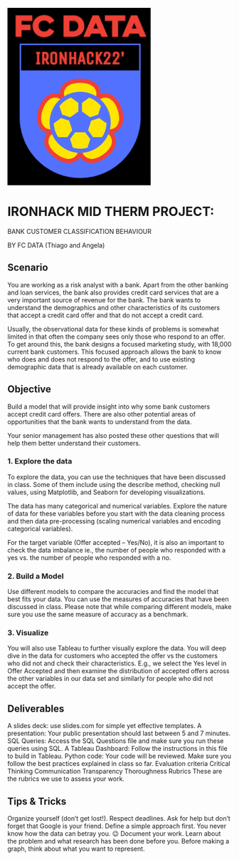 ![alt text](https://github.com/cosfer2804/FCDATA/blob/main/logo.png)
# IRONHACK MID THERM PROJECT: 
BANK CUSTOMER CLASSIFICATION BEHAVIOUR

BY FC DATA (Thiago and Angela)

## Scenario
You are working as a risk analyst with a bank. Apart from the other banking and loan services, the bank also provides credit card services that are a very important source of revenue for the bank. The bank wants to understand the demographics and other characteristics of its customers that accept a credit card offer and that do not accept a credit card.

Usually, the observational data for these kinds of problems is somewhat limited in that often the company sees only those who respond to an offer. To get around this, the bank designs a focused marketing study, with 18,000 current bank customers. This focused approach allows the bank to know who does and does not respond to the offer, and to use existing demographic data that is already available on each customer.

## Objective
Build a model that will provide insight into why some bank customers accept credit card offers. There are also other potential areas of opportunities that the bank wants to understand from the data.

Your senior management has also posted these other questions that will help them better understand their customers.

### 1. Explore the data
To explore the data, you can use the techniques that have been discussed in class. Some of them include using the describe method, checking null values, using Matplotlib, and Seaborn for developing visualizations.

The data has many categorical and numerical variables. Explore the nature of data for these variables before you start with the data cleaning process and then data pre-processing (scaling numerical variables and encoding categorical variables).

For the target variable (Offer accepted – Yes/No), it is also an important to check the data imbalance ie., the number of people who responded with a yes vs. the number of people who responded with a no.

### 2. Build a Model
Use different models to compare the accuracies and find the model that best fits your data. You can use the measures of accuracies that have been discussed in class. Please note that while comparing different models, make sure you use the same measure of accuracy as a benchmark.

### 3. Visualize
You will also use Tableau to further visually explore the data. You will deep dive in the data for customers who accepted the offer vs the customers who did not and check their characteristics. E.g., we select the Yes level in Offer Accepted and then examine the distribution of accepted offers across the other variables in our data set and similarly for people who did not accept the offer.

## Deliverables
A slides deck: use slides.com for simple yet effective templates.
A presentation: Your public presentation should last between 5 and 7 minutes.
SQL Queries: Access the SQL Questions file and make sure you run these queries using SQL.
A Tableau Dashboard: Follow the instructions in this file to build in Tableau.
Python code: Your code will be reviewed. Make sure you follow the best practices explained in class so far.
Evaluation criteria
Critical Thinking
Communication
Transparency
Thoroughness
Rubrics
These are the rubrics we use to assess your work.

## Tips & Tricks
Organize yourself (don’t get lost!). Respect deadlines.
Ask for help but don’t forget that Google is your friend.
Define a simple approach first. You never know how the data can betray you. :wink:
Document your work.
Learn about the problem and what research has been done before you.
Before making a graph, think about what you want to represent.
